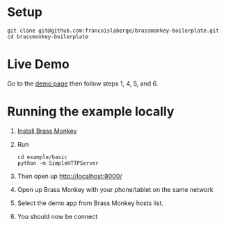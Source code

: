 # Setup

    git clone git@github.com:francoislaberge/brassmonkey-boilerplate.git
    cd brassmonkey-boilerplate
# Live Demo

Go to the [demo page](http://francoislaberge.com/brassmonkey-boilerplate/examples/basic/) then follow steps 1, 4, 5, and 6.

# Running the example locally

 1. [Install Brass Monkey](http://playbrassmonkey.com/getapp)

 2. Run

        cd example/basic
        python -m SimpleHTTPServer


 3. Then open up [http://localhost:8000/](http:localhost:8000/)
 4. Open up Brass Monkey with your phone/tablet on the same network
 5. Select the demo app from Brass Monkey hosts list.
 6. You should now be connect
